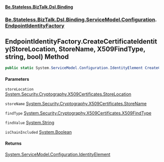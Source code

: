 #### [Be.Stateless.BizTalk.Dsl.Binding](README.md 'README')
### [Be.Stateless.BizTalk.Dsl.Binding.ServiceModel.Configuration](Be.Stateless.BizTalk.Dsl.Binding.ServiceModel.Configuration.md 'Be.Stateless.BizTalk.Dsl.Binding.ServiceModel.Configuration').[EndpointIdentityFactory](EndpointIdentityFactory.md 'Be.Stateless.BizTalk.Dsl.Binding.ServiceModel.Configuration.EndpointIdentityFactory')

## EndpointIdentityFactory.CreateCertificateIdentity(StoreLocation, StoreName, X509FindType, string, bool) Method

```csharp
public static System.ServiceModel.Configuration.IdentityElement CreateCertificateIdentity(System.Security.Cryptography.X509Certificates.StoreLocation storeLocation, System.Security.Cryptography.X509Certificates.StoreName storeName, System.Security.Cryptography.X509Certificates.X509FindType findType, string findValue, bool isChainIncluded=false);
```
#### Parameters

<a name='Be.Stateless.BizTalk.Dsl.Binding.ServiceModel.Configuration.EndpointIdentityFactory.CreateCertificateIdentity(System.Security.Cryptography.X509Certificates.StoreLocation,System.Security.Cryptography.X509Certificates.StoreName,System.Security.Cryptography.X509Certificates.X509FindType,string,bool).storeLocation'></a>

`storeLocation` [System.Security.Cryptography.X509Certificates.StoreLocation](https://docs.microsoft.com/en-us/dotnet/api/System.Security.Cryptography.X509Certificates.StoreLocation 'System.Security.Cryptography.X509Certificates.StoreLocation')

<a name='Be.Stateless.BizTalk.Dsl.Binding.ServiceModel.Configuration.EndpointIdentityFactory.CreateCertificateIdentity(System.Security.Cryptography.X509Certificates.StoreLocation,System.Security.Cryptography.X509Certificates.StoreName,System.Security.Cryptography.X509Certificates.X509FindType,string,bool).storeName'></a>

`storeName` [System.Security.Cryptography.X509Certificates.StoreName](https://docs.microsoft.com/en-us/dotnet/api/System.Security.Cryptography.X509Certificates.StoreName 'System.Security.Cryptography.X509Certificates.StoreName')

<a name='Be.Stateless.BizTalk.Dsl.Binding.ServiceModel.Configuration.EndpointIdentityFactory.CreateCertificateIdentity(System.Security.Cryptography.X509Certificates.StoreLocation,System.Security.Cryptography.X509Certificates.StoreName,System.Security.Cryptography.X509Certificates.X509FindType,string,bool).findType'></a>

`findType` [System.Security.Cryptography.X509Certificates.X509FindType](https://docs.microsoft.com/en-us/dotnet/api/System.Security.Cryptography.X509Certificates.X509FindType 'System.Security.Cryptography.X509Certificates.X509FindType')

<a name='Be.Stateless.BizTalk.Dsl.Binding.ServiceModel.Configuration.EndpointIdentityFactory.CreateCertificateIdentity(System.Security.Cryptography.X509Certificates.StoreLocation,System.Security.Cryptography.X509Certificates.StoreName,System.Security.Cryptography.X509Certificates.X509FindType,string,bool).findValue'></a>

`findValue` [System.String](https://docs.microsoft.com/en-us/dotnet/api/System.String 'System.String')

<a name='Be.Stateless.BizTalk.Dsl.Binding.ServiceModel.Configuration.EndpointIdentityFactory.CreateCertificateIdentity(System.Security.Cryptography.X509Certificates.StoreLocation,System.Security.Cryptography.X509Certificates.StoreName,System.Security.Cryptography.X509Certificates.X509FindType,string,bool).isChainIncluded'></a>

`isChainIncluded` [System.Boolean](https://docs.microsoft.com/en-us/dotnet/api/System.Boolean 'System.Boolean')

#### Returns
[System.ServiceModel.Configuration.IdentityElement](https://docs.microsoft.com/en-us/dotnet/api/System.ServiceModel.Configuration.IdentityElement 'System.ServiceModel.Configuration.IdentityElement')